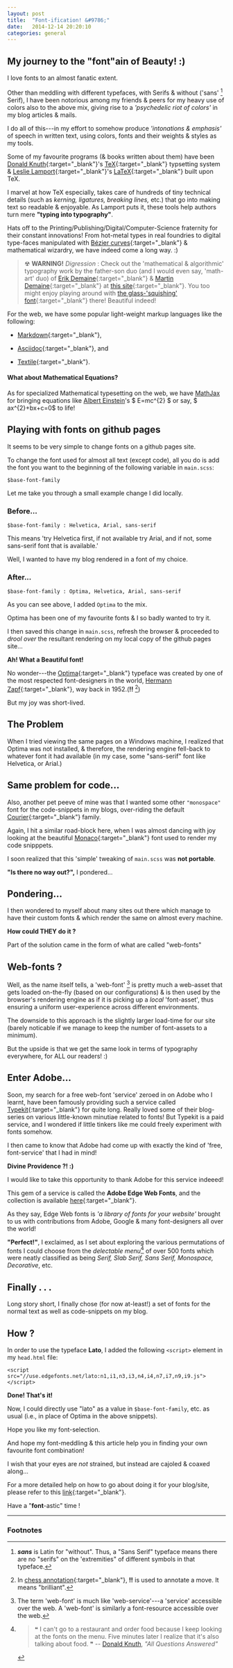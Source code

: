 ```yaml
---
layout: post
title:  "Font-ification! &#9786;"
date:   2014-12-14 20:20:10
categories: general
---
```


## My journey to the "font"ain of Beauty! :)

I love fonts to an almost fanatic extent.

Other than meddling with different typefaces, with Serifs & without ('sans' [^1] Serif), I have been notorious among my friends & peers for my heavy use of colors also to the above mix, giving rise to a _'psychedelic riot of colors'_ in my blog articles & mails.

[^1]: _**sans**_ is Latin for "without". Thus, a "Sans Serif" typeface means there are no "serifs" on the 'extremities" of different symbols in that typeface.

I do all of this---in my effort to somehow produce _'intonations & emphasis'_ of speech in written text, using colors, fonts and their weights & styles as my tools.

Some of my favourite programs (& books written about them) have been [Donald Knuth][link_Don_Knuth]{:target="_blank"}'s [TeX][link_TeX]{:target="_blank"} typsetting system & [Leslie Lamport][link_leslie_lamport]{:target="_blank"}'s [LaTeX][link_LaTeX]{:target="_blank"} built upon TeX.

I marvel at how TeX especially, takes care of hundreds of tiny technical details (such as _kerning, ligatures, breaking lines,_ etc.) that go into making text so readable & enjoyable. As Lamport puts it, these tools help authors turn mere **"typing into typography"**.

Hats off to the Printing/Publishing/Digital/Computer-Science fraternity for their constant innovations! From hot-metal types in real foundries to digital type-faces manipulated with [Bézier curves][link_bézier_curves]{:target="_blank"} & mathematical wizardry, we have indeed come a long way. :)

> &#9762; **WARNING!** _Digression_ : Check out the 'mathematical & algorithmic' typography work by the father-son duo (and I would even say, 'math-art' duo) of [Erik Demaine][link_erik_demaine]{:target="_blank"} & [Martin Demaine][link_martin_demaine]{:target="_blank"} at [this site][link_erik_typography]{:target="_blank"}. You too might enjoy playing around with [the glass-'squishing' font][link_erik_glass_fonts]{:target="_blank"} there! Beautiful indeed!

For the web, we have some popular light-weight markup languages like the following:

+ [Markdown][link_markdown]{:target="_blank"},

+ [Asciidoc][link_asciidoc]{:target="_blank"}, and

+ [Textile][link_textile]{:target="_blank"}.

#### What about Mathematical Equations?

As for specialized Mathematical typesetting on the web, we have [MathJax][link_mathjax] for bringing equations like [Albert Einstein][link_Einstein]'s
\$ E=mc^{2} \$ or say, \$ ax^{2}+bx+c=0\$ to life!

## Playing with fonts on github pages

It seems to be very simple to change fonts on a github pages site.

To change the font used for almost all text (except code), all you do is add the font you want to the beginning of the following variable in `main.scss`:

    $base-font-family

Let me take you through a small example change I did locally.

### Before...
    $base-font-family : Helvetica, Arial, sans-serif

This means 'try Helvetica first, if not available try Arial, and if not, some sans-serif font that is available.'

Well, I wanted to have my blog rendered in a font of my choice.

### After...
    $base-font-family : Optima, Helvetica, Arial, sans-serif

As you can see above, I added `Optima` to the mix.

Optima has been one of my favourite fonts & I so badly wanted to try it.

I then saved this change in `main.scss`, refresh the browser & proceeded to _drool over_ the resultant rendering on my local copy of the github pages site...

**Ah! What a Beautiful font!**

No wonder---the [Optima][link_Optima]{:target="_blank"} typeface was created by one of the most respected font-designers in the world, [Hermann Zapf][link_Hermann_Zapf]{:target="_blank"}, way back in 1952.(**!!** [^2])

[^2]: In [chess annotation][link_Chess_annotations]{:target="_blank"}, **!!** is used to annotate a move. It means "brilliant".

But my joy was short-lived.

## The Problem

When I tried viewing the same pages on a Windows machine, I realized that Optima was not installed, & therefore, the rendering engine fell-back to whatever font it had available (in my case, some "sans-serif" font like Helvetica, or Arial.)

## Same problem for code...

Also, another pet peeve of mine was that I wanted some other `"monospace"` font for the code-snippets in my blogs, over-riding the default [Courier][link_Courier]{:target="_blank"} family.

Again, I hit a similar road-block here, when I was almost dancing with joy looking at the beautiful [Monaco][link_Monaco]{:target="_blank"} font used to render my code snipppets.

I soon realized that this 'simple' tweaking of `main.scss` was **not portable**.

**"Is there no way out?",** I pondered...

## Pondering...

I then wondered to myself about many sites out there which manage to have their custom fonts & which render the same on almost every machine.

**How could THEY do it ?**

Part of the solution came in the form of what are called "web-fonts"

## Web-fonts ?

Well, as the name itself tells, a 'web-font' [^3] is pretty much a web-asset that gets loaded on-the-fly (based on our configurations) & is then used by the browser's rendering engine as if it is picking up a _local_ 'font-asset', thus ensuring a uniform user-experience across different  environments.

[^3]: The term 'web-font' is much like 'web-service'---a 'service' accessible over the web. A 'web-font' is similarly a font-resource accessible over the web.

The downside to this approach is the slightly larger load-time for our site (barely noticable if we manage to keep the number of font-assets to a minimum).

But the upside is that we get the same look in terms of typography everywhere, for ALL our readers! :)

## Enter Adobe...

Soon, my search for a free web-font 'service' zeroed in on Adobe who I learnt, have been famously providing such a service called [Typekit][link_Typekit]{:target="_blank"} for quite long. Really loved some of their blog-series on various little-known minutiae related to fonts! But Typekit is a paid service, and I wondered if little tinkers like me could freely experiment with fonts somehow.

I then came to know that Adobe had come up with exactly the kind of 'free, font-service' that I had in mind!

**Divine Providence ?! :)**

I would like to take this opportunity to thank Adobe for this service indeeed!

This gem of a service is called the **Adobe Edge Web Fonts**, and the collection is available [here][link_adobe_edge_web_fonts]{:target="_blank"}.

As they say, Edge Web fonts is _'a library of fonts for your website'_ brought to us with contributions from Adobe, Google & many font-designers all over the world!

**"Perfect!"**, I exclaimed, as I set about exploring the various permutations of fonts I could choose from the _delectable menu_[^4] of over 500 fonts which were neatly classified as being _Serif, Slab Serif, Sans Serif, Monospace, Decorative_, etc.

[^4]:> &#10077; I can't go to a restaurant and order food because I keep looking at the fonts on the menu. Five minutes later I realize that it's also talking about food. &#10078; -- [Donald Knuth][link_Don_Knuth], _"All Questions Answered"_

## Finally . . .

Long story short, I finally chose (for now at-least!) a set of fonts for the normal text as well as code-snippets on my blog.

## How ?

In order to use the typeface **Lato**, I added the following `<script>` element in my `head.html` file:

    <script src="//use.edgefonts.net/lato:n1,i1,n3,i3,n4,i4,n7,i7,n9,i9.js"></script>

**Done! That's it!**

Now, I could directly use "lato" as a value in `$base-font-family`, etc. as usual (i.e., in place of Optima in the above snippets).

Hope you like my font-selection.

And hope my font-meddling & this article help you in finding your own favourite font combination!

I wish that your eyes are *not* strained, but instead are cajoled & coaxed along...

For a more detailed help on how to go about doing it for your blog/site, please refer to this [link][link_adobe_edge_web_fonts_help]{:target="_blank"}.

Have a "**font**-astic" time !

---

### Footnotes

[link_Optima]:  http://en.wikipedia.org/wiki/Optima
[link_Courier]: http://en.wikipedia.org/wiki/Courier_%28typeface%29
[link_Monaco]: http://en.wikipedia.org/wiki/Monaco_%28typeface%29
[link_Hermann_Zapf]: http://en.wikipedia.org/wiki/Hermann_Zapf
[link_adobe_edge_web_fonts]: https://edgewebfonts.adobe.com
[link_Typekit]: https://typekit.com
[link_adobe_edge_web_fonts_help]: https://edgewebfonts.adobe.com/help
[link_adobe]: http://www.adobe.com/
[link_google]: http://www.google.com/
[link_Don_Knuth]: http://en.wikipedia.org/wiki/Donald_Knuth
[link_TeX]: http://en.wikipedia.org/wiki/TeX
[link_leslie_lamport]: http://en.wikipedia.org/wiki/Leslie_Lamport
[link_LaTeX]: http://en.wikipedia.org/wiki/LaTeX
[link_markdown]: http://en.wikipedia.org/wiki/Markdown
[link_textile]: http://en.wikipedia.org/wiki/Textile_%28markup_language%29
[link_asciidoc]: http://en.wikipedia.org/wiki/AsciiDoc
[link_mathjax]: http://www.mathjax.org/
[link_Einstein]: http://en.wikipedia.org/wiki/Albert_Einstein
[link_bézier_curves]: https://en.wikipedia.org/wiki/B%C3%A9zier_curve
[link_erik_demaine]: http://en.wikipedia.org/wiki/Erik_Demaine
[link_martin_demaine]: http://en.wikipedia.org/wiki/Martin_Demaine
[link_erik_typography]: http://erikdemaine.org/fonts/
[link_erik_glass_fonts]: http://erikdemaine.org/fonts/squish/
[link_Chess_annotations]: http://en.wikipedia.org/wiki/Chess_annotation_symbols
